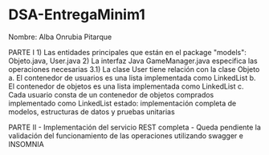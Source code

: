 # DSA-EntregaMinim1

Nombre: Alba Onrubia Pitarque

PARTE I
	1) Las entidades principales que están en el package "models":
		Objeto.java, User.java
	2) La interfaz Java GameManager.java especifica las operaciones necesarias
	3.1) La clase User tiene relación con la clase Objeto
		a. El contenedor de usuarios es una lista implementada como LinkedList
		b. El contenedor de objetos es una lista implementada como LinkedList
		c. Cada usuario consta de un contenedor de objetos comprados implementado como LinkedList
	estado: implementación completa de modelos, estructuras de datos y pruebas unitarias

PARTE II
	- Implementación del servicio REST completa
	- Queda pendiente la validación del funcionamiento de las operaciones utilizando swagger e INSOMNIA

